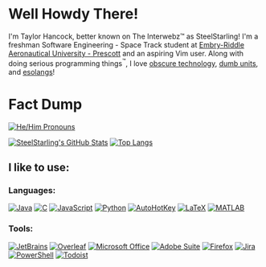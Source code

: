 # Well Howdy There!
I'm Taylor Hancock, better known on The Interwebz:tm: as SteelStarling! I'm a freshman Software Engineering - Space Track student at [Embry-Riddle Aeronautical University - Prescott](https://prescott.erau.edu/) and an aspiring Vim user. Along with doing serious programming things<sup>:tm:</sup>, I love [obscure technology](https://www.youtube.com/watch?v=1OfxlSG6q5Y), [dumb units](https://en.wikipedia.org/wiki/List_of_humorous_units_of_measurement), and [esolangs](https://esolangs.org/wiki/Esoteric_programming_language)!



# Fact Dump
[![He/Him Pronouns](https://img.shields.io/badge/pronouns-he%2Fhim-blue)](https://pronoun.is/he/him)


[![SteelStarling's GitHub Stats](https://github-readme-stats.vercel.app/api?username=SteelStarling&theme=darcula)](https://github.com/anuraghazra/github-readme-stats)
[![Top Langs](https://github-readme-stats.vercel.app/api/top-langs/?username=SteelStarling&layout=compact&theme=darcula)](https://github.com/anuraghazra/github-readme-stats)

## I like to use:

### Languages:

[![Java](https://img.shields.io/badge/-Java-007396?logo=java)](https://www.java.com)
[![C](https://img.shields.io/badge/-C-A8B9CC?logo=c&logoColor=black)](https://en.wikipedia.org/wiki/C_(programming_language))
[![JavaScript](https://img.shields.io/badge/-JavaScript-F7DF1E?logo=javascript&logoColor=black)](https://www.javascript.com/)
[![Python](https://img.shields.io/badge/-Python-3776AB?logo=python&logoColor=white)](https://www.python.org/)
[![AutoHotKey](https://img.shields.io/badge/-AutoHotKey-34455?logo=autohotkey&logoColor=black)](https://www.autohotkey.com/)
[![LaTeX](https://img.shields.io/badge/-LaTeX-008080?logo=latex)](https://www.latex-project.org/)
[![MATLAB](https://img.shields.io/badge/-MATLAB-1684B3)](https://www.mathworks.com/products/matlab.html)

### Tools:
[![JetBrains](https://img.shields.io/badge/-JetBrains-000000?logo=jetbrains)](https://www.jetbrains.com/)
[![Overleaf](https://img.shields.io/badge/-Overleaf-47A141?logo=overleaf&logoColor=1E2530)](https://www.overleaf.com/)
[![Microsoft Office](https://img.shields.io/badge/-Microsoft%20Office-D83B01?logo=microsoft%20office)](https://www.office.com/)
[![Adobe Suite](https://img.shields.io/badge/-Adobe%20Suite-FF0000?logo=adobe)](https://www.adobe.com/)
[![Firefox](https://img.shields.io/badge/-Firefox-FF7139?logo=firefox&logoColor=white)](https://www.mozilla.org/en-US/firefox/new/)
[![Jira](https://img.shields.io/badge/-Jira-0052CC?logo=jira)](https://www.atlassian.com/software/jira)
[![PowerShell](https://img.shields.io/badge/-PowerShell-5391FE?logo=powershell&logoColor=white)](https://docs.microsoft.com/en-us/powershell/)
[![Todoist](https://img.shields.io/badge/-Todoist-E44332?logo=todoist&logoColor=white)](https://todoist.com/)


<!--
**SteelStarling/SteelStarling** is a ✨ _special_ ✨ repository because its `README.md` (this file) appears on your GitHub profile.

Here are some ideas to get you started:

- 🔭 I’m currently working on ...
- 🌱 I’m currently learning ...
- 👯 I’m looking to collaborate on ...
- 🤔 I’m looking for help with ...
- 💬 Ask me about ...
- 📫 How to reach me: ...
- 😄 Pronouns: ...
- ⚡ Fun fact: ...
-->


